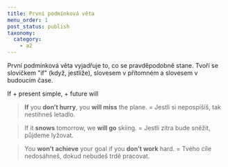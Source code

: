 ```yaml
---
title: První podmínková věta
menu_order: 1
post_status: publish
taxonomy:
  category:
    - a2
---
```


První podmínková věta vyjadřuje to, co se pravděpodobně stane. Tvoří se slovíčkem "if" (když, jestliže), slovesem v přítomném a slovesem v budoucím čase.

If + present simple, + future will

> **If** you **don’t hurry**, you **will miss** the plane. = Jestli si nepospíšíš, tak nestihneš letadlo.

> If it **snows** tomorrow, we **will go** skiing. = Jestli zítra bude sněžit, půjdeme lyžovat.

> You **won’t achieve** your goal if you **don’t work** hard. = Tvého cíle nedosáhneš, dokud nebudeš trdě pracovat.
